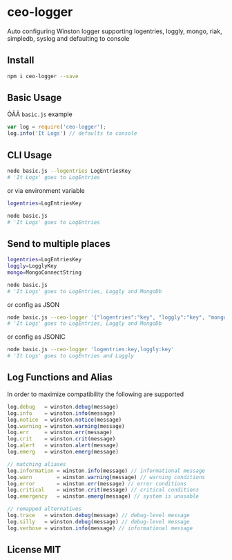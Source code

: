 # ceo-logger
Auto configuring Winston logger supporting logentries, loggly, mongo, riak, simpledb, syslog and defaulting to console

## Install

```sh
npm i ceo-logger --save
```

## Basic Usage
ÒÂÂ
```basic.js``` example

```js
var log = require('ceo-logger');
log.info('It Logs') // defaults to console
```

## CLI Usage

```sh
node basic.js --logentries LogEntriesKey
# 'It Logs' goes to LogEntries
```

or via environment variable

```sh
logentries=LogEntriesKey

node basic.js
# 'It Logs' goes to LogEntries
```

## Send to multiple places

```sh
logentries=LogEntriesKey
loggly=LogglyKey
mongo=MongoConnectString

node basic.js
# 'It Logs' goes to LogEntries, Loggly and MongoDb
```

or config as JSON

```sh
node basic.js --ceo-logger '{"logentries":"key", "loggly":"key", "mongo":"connectionString"}'
# 'It Logs' goes to LogEntries, Loggly and MongoDb
```

or config as JSONIC

```sh
node basic.js --ceo-logger 'logentries:key,loggly:key'
# 'It Logs' goes to LogEntries and Loggly
```

## Log Functions and Alias

In order to maximize compatibility the following are supported

```js
log.debug   = winston.debug(message)
log.info    = winston.info(message)
log.notice  = winston.notice(message)
log.warning = winston.warning(message)
log.err     = winston.err(message)
log.crit    = winston.crit(message)
log.alert   = winston.alert(message)
log.emerg   = winston.emerg(message)

// matching aliases
log.information = winston.info(message) // informational message
log.warn        = winston.warning(message) // warning conditions
log.error       = winston.err(message) // error conditions
log.critical    = winston.crit(message) // critical conditions
log.emergency   = winston.emerg(message) // system is unusable

// remapped alternatives
log.trace   = winston.debug(message) // debug-level message
log.silly   = winston.debug(message) // debug-level message
log.verbose = winston.info(message) // informational message
```

## License MIT
